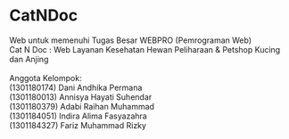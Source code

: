 # CatNDoc
 Web untuk memenuhi Tugas Besar WEBPRO (Pemrograman Web) <br>
	Cat N Doc : Web Layanan Kesehatan Hewan Peliharaan & Petshop Kucing dan Anjing<br>
	<br>
	Anggota Kelompok: <br>
	(1301180174) Dani Andhika Permana <br>
	(1301180013) Annisya Hayati Suhendar <br>
	(1301180379) Adabi Raihan Muhammad <br>
	(1301184051) Indira Alima Fasyazahra <br>
	(1301184327) Fariz Muhammad Rizky	   
